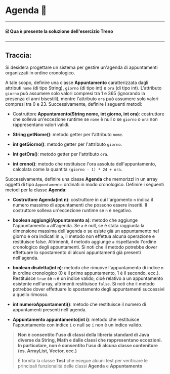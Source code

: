 # Agenda 📒
-- -
#### ☑️ Qua è presente la soluzione dell'esercizio Treno
-- -
## Traccia:
Si desidera progettare un sistema per gestire un'agenda di appuntamenti organizzati in ordine cronologico.

A tale scopo, definire una classe **Appuntamento** caratterizzata dagli attributi `nome` (di tipo String), `giorno` (di tipo int) e `ora` (di tipo int). L'attributo `giorno` può assumere solo valori compresi tra 1 e 365 (ignorando la presenza di anni bisestili), mentre l'attributo `ora` può assumere solo valori compresi tra 0 e 23. Successivamente, definire i seguenti metodi:

* Costruttore **Appuntamento(String nome, int giorno, int ora)**: costruttore che solleva un'eccezione runtime se `nome` è null o se `giorno` o `ora` non rappresentano valori validi.

* **String getNome()**: metodo getter per l'attributo `nome`.

* **int getGiorno()**: metodo getter per l'attributo `giorno`.

* **int getOra()**: metodo getter per l'attributo `ora`.

* **int crono()**: metodo che restituisce l'ora assoluta dell'appuntamento, calcolata come la quantità `(giorno - 1) * 24 + ora`.

Successivamente, definire una classe **Agenda** che memorizzi in un array oggetti di tipo `Appuntamento` ordinati in modo cronologico. Definire i seguenti metodi per la classe **Agenda**:

* **Costruttore Agenda(int n)**: costruttore in cui l'argomento `n` indica il numero massimo di appuntamenti che possono essere inseriti. Il costruttore solleva un'eccezione runtime se `n` è negativo.

* **boolean aggiungi(Appuntamento a)**: metodo che aggiunge l'appuntamento `a` all'agenda. Se `a` è null, se è stata raggiunta la dimensione massima dell'agenda o se esiste già un appuntamento nel giorno e ora indicati in `a`, il metodo non effettua alcuna operazione e restituisce false. Altrimenti, il metodo aggiunge `a` rispettando l'ordine cronologico degli appuntamenti. Si noti che il metodo potrebbe dover effettuare lo spostamento di alcuni appuntamenti già presenti nell'agenda.

* **boolean disdetta(int n)**: metodo che rimuove l'appuntamento di indice `n` in ordine cronologico (0 è il primo appuntamento, 1 è il secondo, ecc.). Restituisce `true` se `n` è un indice valido, cioè relativo a un appuntamento esistente nell'array, altrimenti restituisce `false`. Si noti che il metodo potrebbe dover effettuare lo spostamento degli appuntamenti successivi a quello rimosso.

* **int numeroAppuntamenti()**: metodo che restituisce il numero di appuntamenti presenti nell'agenda.

* **Appuntamento appuntamento(int i)**: metodo che restituisce l'appuntamento con indice `i` o null se `i` non è un indice valido.


>**Non è consentito l'uso di classi della libreria standard di Java diverse da String, Math e dalle classi che rappresentano eccezioni. In particolare, non è consentito
>l’uso di alcuna classe contenitore (es. ArrayList, Vector, ecc.)**
>
>È fornita la classe **Test** che esegue alcuni test per verificare le principali
>funzionalità delle classi **Agenda** e **Appuntamento**